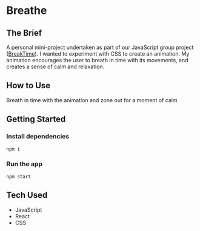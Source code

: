 # Breathe

## The Brief

A personal mini-project undertaken as part of our JavaScript group project ([BreakTime](https://github.com/charbroadley/BreakTime)).
I wanted to experiment with CSS to create an animation. My animation encourages the user to breath in time with its movements, and creates a sense of calm and relaxation.

## How to Use

Breath in time with the animation and zone out for a moment of calm

## Getting Started

### Install dependencies<br/>
`npm i`<br/>

### Run the app<br/>
`npm start`<br/>

## Tech Used
- JavaScript
- React
- CSS
